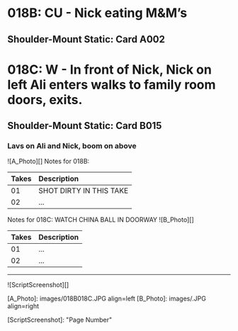 # 018B: CU - Nick eating M&M’s
## Shoulder-Mount Static: Card A002

# 018C: W - In front of Nick, Nick on left Ali enters walks to family room doors, exits.
## Shoulder-Mount Static: Card B015

### Lavs on Ali and Nick, boom on above

![A_Photo][]
Notes for 018B: 

| Takes | Description |
|:---|:----|
| 01 | SHOT DIRTY IN THIS TAKE |
| 02 | ... |

Notes for 018C: WATCH CHINA BALL IN DOORWAY
![B_Photo][]

| Takes | Description |
|:---|:----|
| 01 | ... |
| 02 | ... |

----

![ScriptScreenshot][]


[A_Photo]:  images/018B018C.JPG align=left
[B_Photo]:  images/.JPG align=right

[ScriptScreenshot]: "Page Number"